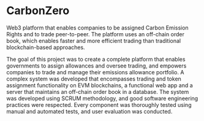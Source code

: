 # CarbonZero

Web3 platform that enables companies to be assigned Carbon Emission Rights and to trade peer-to-peer. The platform uses an off-chain order book, which enables faster and more efficient trading than traditional blockchain-based approaches.

The goal of this project was to create a complete platform that enables governments to assign allowances and oversee trading, and empowers companies to trade and manage their emissions allowance portfolio. A complex system was developed that encompasses trading and token assignment functionality on EVM blockchains, a functional web app and a server that maintains an off-chain order book in a database. The system was developed using SCRUM methodology, and good software engineering practices were respected. Every component was thoroughly tested using manual and automated tests, and user evaluation was conducted.
